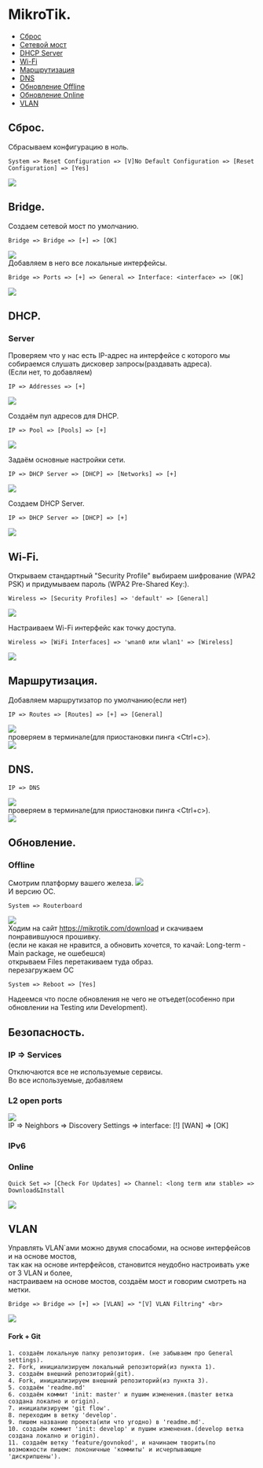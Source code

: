 # MikroTik.
- [Сброс](#Сброс)
- [Cетевой мост](#bridge)
- [DHCP Server](#Server)
- [Wi-Fi](#Wi-Fi)
- [Маршрутизация](#Маршрутизация)
- [DNS](#DNS)
- [Обновление Offline](#Offline)
- [Обновление Online](#Online)
- [VLAN](#VLAN)
## Сброс.
Сбрасываем конфигурацию в ноль. <br>
```
System => Reset Configuration => [V]No Default Configuration => [Reset Configuration] => [Yes]
```
![](./img/ResetConf.png)<br>
## Bridge.
Создаем сетевой мост по умолчанию. <br>
```
Bridge => Bridge => [+] => [OK]
```
![](./img/Bridge_Bridge.png)<br>
Добавляем в него все локальные интерфейсы.<br>
```
Bridge => Ports => [+] => General => Interface: <interface> => [OK]
```
![](./img/Bridge_Ports.png)<br>

## DHCP.
### Server
Проверяем что у нас есть IP-адрес на интерфейсе с которого мы собираемся слушать дисковер запросы(раздавать адреса).<br>
(Если нет, то добавляем) <br>
```
IP => Addresses => [+]
```
![](./img/IP_Address(DHCP).png)<br>

Создаём пул адресов для DHCP. <br>
```
IP => Pool => [Pools] => [+]
```
![](./img/IP_Pool_Pools_DHCP.png)<br>

Задаём основные настройки сети.

```
IP => DHCP Server => [DHCP] => [Networks] => [+]
```

![](./img/IP_DHCP-Server_Networks.png)<br>

Создаем DHCP Server.

```
IP => DHCP Server => [DHCP] => [+]
```

![](./img/IP_DHCP-Server_DHCP.png)<br>

## Wi-Fi.

Открываем стандартный "Security Profile" выбираем шифрование (WPA2 PSK) и придумываем пароль (WPA2 Pre-Shared Key:).<br>
```
Wireless => [Security Profiles] => 'default' => [General]
```
![](./img/Wireless_Security-Profiles_default_General.png)<br>

Настраиваем Wi-Fi интерфейс как точку доступа. <br>
```
Wireless => [WiFi Interfaces] => 'wnan0 или wlan1' => [Wireless]
```
![](./img/Wireless_WiFi-Interfaces_wlan_Wireless.png)<br>

## Маршрутизация.
Добавляем  маршрутизатор по умолчанию(если нет)<br>
```
IP => Routes => [Routes] => [+] => [General]
```
![](./img/IP_Routes_Routes.png)<br>
проверяем в терминале(для приостановки пинга <Ctrl+c>). <br>
![](./img/terminal_ping_8888.png)<br>
## DNS.
```
IP => DNS
```
![](./img/IP_DNS.png)<br>
проверяем в терминале(для приостановки пинга <Ctrl+c>). <br>
![](./img/terminal_ping_yaru.png)<br>
## Обновление.
### Offline

Смотрим платформу вашего железа.
![](./img/WinBox.png)<br>
И версию ОС.
```
System => Routerboard
```
![](./img/System_Routerboard.png)<br>
Ходим на сайт https://mikrotik.com/download и скачиваем понравившуюся прошивку.<br>
(если не какая не нравится, а обновить хочется, то качай: Long-term - Main package, не ошебешся)<br>
открываем Files перетакиваем туда образ. <br>
перезагружаем ОС<br>
```
System => Reboot => [Yes]
```
Надеемся что после обновления не чего не отъедет(особенно при обновлении на Testing или Development). <br>
## Безопасность.
### IP => Services
Отключаются все не используемые сервисы. <br>
Во все используемые, добавляем <Available From> <br>
### L2 open ports
![](./img/FrequentlyUserPorts.png)<br>
IP => Neighbors => Discovery Settings => interface: [!] [WAN] => [OK]<br>
### IPv6

### Online
```
Quick Set => [Check For Updates] => Channel: <long term или stable> => Download&Install
```
![](./img/Check_For_Updates.png)<br>

## VLAN
Управлять VLAN`ами можно двумя спосабоми, на основе интерфейсов и на основе мостов, <br>
так как на основе интерфейсов, становится неудобно настроивать уже от 3 VLAN и более, <br>
настраиваем на основе мостов, создаём мост и говорим смотреть на метки.
```
Bridge => Bridge => [+] => [VLAN] => "[V] VLAN Filtring" <br>
```
![](./img/vlan_bridge.png)<br>
#### Fork + Git
    1. создаём локальную папку репозитория. (не забываем про General settings).
    2. Fork, инициализируем локальный репозиторий(из пункта 1).
    3. создаём внешний репозиторий(git).
    4. Fork, инициализируем внешний репозиторий(из пункта 3).
    5. создаём 'readme.md'
    6. создаём коммит 'init: master' и пушим изменения.(master ветка создана локално и origin).
    7. инициализируем 'git flow'.
    8. переходим в ветку 'develop'.
    9. пишем название проекта(или что угодно) в 'readme.md'.
    10. создаём коммит 'init: develop' и пушим изменения.(develop ветка создана локално и origin).
    11. создаём ветку 'feature/govnokod', и начинаем творить(по возможности пишем: локоничные 'коммиты' и исчерпывающие 'дискрипшены').
